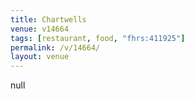 ```yaml
---
title: Chartwells
venue: v14664
tags: [restaurant, food, "fhrs:411925"]
permalink: /v/14664/
layout: venue
---
```

null